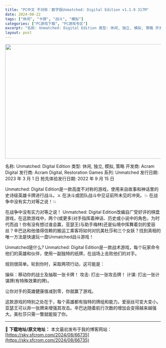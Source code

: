 ```yaml
---
title: "PC中文 不对称：数字版Unmatched: Digital Edition v1.1.9 317M"
date: 2024-08-22
tags: ["休闲", "卡牌", "战斗", "模拟"]
categories: ["PC游戏下载", "PC游戏专区"]
excerpt: "名称: Unmatched: Digital Edition 类型: 休闲, 独立, 模拟, 策略 开发商: Acram Digital 发行商: Acram Digital, Restoration Games 系列: Unmatched 发行日期: 2023 年 3 月 1 日 抢先体验发行日期&hellip;"
layout: post
---
```


<img class="aligncenter size-full wp-image-66736" src="https://sky.sfcrom.com/wp-content/uploads/2024/08/2024082202392085.webp" alt="" width="660" height="370" />

名称: Unmatched: Digital Edition
类型: 休闲, 独立, 模拟, 策略
开发商: Acram Digital
发行商: Acram Digital, Restoration Games
系列: Unmatched
发行日期: 2023 年 3 月 1 日
抢先体验发行日期: 2022 年 9 月 15 日

Unmatched: Digital Edition是一款高度不对称的游戏，使用来自故事和神话里的史诗级英雄卡牌进行战斗。⚔️ 在决斗或团队战斗中见证前所未见的冲突。💥 在战争中没有实力对等之说！💥

在战争中没有实力对等之说！
Unmatched: Digital Edition改编自广受好评的棋盘游戏，在这款游戏中，两个(或更多)对手指挥着神话、历史或小说中的角色，为时代而战！你有没有想过谁会赢，亚瑟王(与助手梅林)还是仙境中挥舞着剑的爱丽丝？辛巴达和他值得信赖的搬运工乘客将如何对抗美杜莎和三个女妖？找到真相的唯一方法是快速玩一盘Unmatched战斗游戏！

Unmatched是什么?
Unmatched: Digital Edition是一款战术游戏，每个玩家命令他们的英雄和伙伴，使用一副独特的纸牌，在战场上击败他们的对手。

规则很简单。轮到你时，采取两项行动，这可能是：

操纵：移动你的战士及抽取一张卡牌！
攻击: 打出一张攻击牌！
计谋: 打出一张计谋牌(有特殊效果的牌)。

让你对手的英雄健康值减到零，你就赢了游戏。

这款游戏的特别之处在于，每个英雄都有独特的牌组和能力。爱丽丝可变大变小。亚瑟王可以弃一张牌来增强其攻击。辛巴达随着航行次数的增加会变得越来越强大。美杜莎只需一瞥就能毁了你。

---
📖 **下载地址/原文地址：** 本文最初发布于我的博客网站：[https://sky.sfcrom.com/2024/08/66735](https://sky.sfcrom.com/2024/08/66735)
